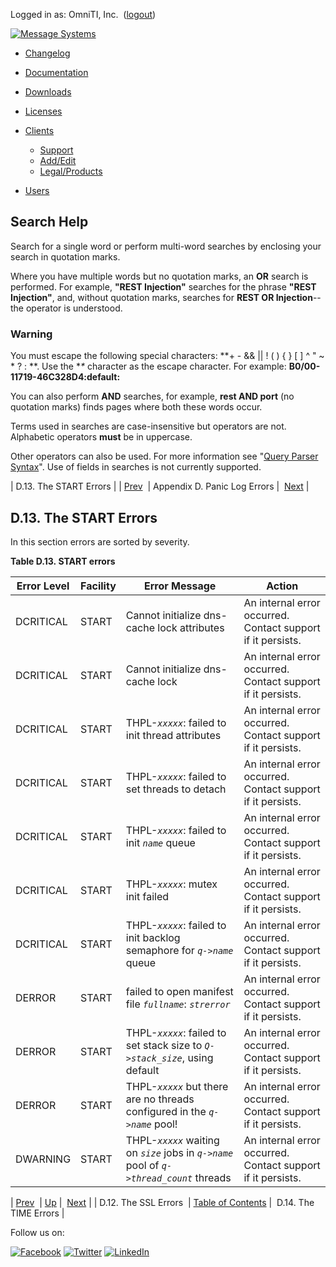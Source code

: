 Logged in as: OmniTI, Inc.  ([logout](https://support.messagesystems.com/logout.php))

[![Message Systems](https://support.messagesystems.com/images/ms-white205.png)](https://support.messagesystems.com/start.php) 

*   [Changelog](https://support.messagesystems.com/start.php?show=changelog)
*   [Documentation](https://support.messagesystems.com/docs/)
*   [Downloads](https://support.messagesystems.com/start.php)

*   [Licenses](https://support.messagesystems.com/license_summary.php)
*   <a href="">Clients</a>
    *   [Support](https://support.messagesystems.com/cs.php)
    *   [Add/Edit](https://support.messagesystems.com/edit_client.php)
    *   [Legal/Products](https://support.messagesystems.com/edit_products.php)
*   [Users](https://support.messagesystems.com/edit_customer.php)

## Search Help

Search for a single word or perform multi-word searches by enclosing your search in quotation marks.

Where you have multiple words but no quotation marks, an **OR** search is performed. For example, **"REST Injection"** searches for the phrase **"REST Injection"**, and, without quotation marks, searches for **REST OR Injection**--the operator is understood.

### Warning

You must escape the following special characters: **+ - && || ! ( ) { } [ ] ^ " ~ * ? : \**. Use the **\** character as the escape character. For example: **B0/00-11719-46C328D4\:default\:**

You can also perform **AND** searches, for example, **rest AND port** (no quotation marks) finds pages where both these words occur.

Terms used in searches are case-insensitive but operators are not. Alphabetic operators **must** be in uppercase.

Other operators can also be used. For more information see "[Query Parser Syntax](https://lucene.apache.org/core/old_versioned_docs/versions/3_0_0/queryparsersyntax.html)". Use of fields in searches is not currently supported.

| D.13. The START Errors |
| [Prev](SSL-panic-log-errors.php)  | Appendix D. Panic Log Errors |  [Next](TIME-panic-log-errors.php) |

## D.13. The START Errors

In this section errors are sorted by severity.

<a name="START-table-panic-log-errors"></a>

**Table D.13. START errors**

| Error Level | Facility | Error Message | Action |
| --- | --- | --- | --- |
| DCRITICAL | START | Cannot initialize dns-cache lock attributes | An internal error occurred. Contact support if it persists. |
| DCRITICAL | START | Cannot initialize dns-cache lock | An internal error occurred. Contact support if it persists. |
| DCRITICAL | START | THPL-*`xxxxx`*: failed to init thread attributes | An internal error occurred. Contact support if it persists. |
| DCRITICAL | START | THPL-*`xxxxx`*: failed to set threads to detach | An internal error occurred. Contact support if it persists. |
| DCRITICAL | START | THPL-*`xxxxx`*: failed to init *`name`* queue | An internal error occurred. Contact support if it persists. |
| DCRITICAL | START | THPL-*`xxxxx`*: mutex init failed | An internal error occurred. Contact support if it persists. |
| DCRITICAL | START | THPL-*`xxxxx`*: failed to init backlog semaphore for *`q->name`* queue | An internal error occurred. Contact support if it persists. |
| DERROR | START | failed to open manifest file *`fullname`*: *`strerror`* | An internal error occurred. Contact support if it persists. |
| DERROR | START | THPL-*`xxxxx`*: failed to set stack size to *`Q->stack_size`*, using default | An internal error occurred. Contact support if it persists. |
| DERROR | START | THPL-*`xxxxx`* but there are no threads configured in the *`q->name`* pool! | An internal error occurred. Contact support if it persists. |
| DWARNING | START | THPL-*`xxxxx`* waiting on *`size`* jobs in *`q->name`* pool of *`q->thread_count`* threads | An internal error occurred. Contact support if it persists. |

| [Prev](SSL-panic-log-errors.php)  | [Up](error-messages.php) |  [Next](TIME-panic-log-errors.php) |
| D.12. The SSL Errors  | [Table of Contents](index.php) |  D.14. The TIME Errors |

Follow us on:

[![Facebook](https://support.messagesystems.com/images/icon-facebook.png)](http://www.facebook.com/messagesystems) [![Twitter](https://support.messagesystems.com/images/icon-twitter.png)](http://twitter.com/#!/MessageSystems) [![LinkedIn](https://support.messagesystems.com/images/icon-linkedin.png)](http://www.linkedin.com/company/message-systems)